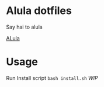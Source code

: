# Alula dotfiles

Say hai to alula

[ALula](alula.jpg)

# Usage

Run Install script `bash install.sh` *WIP*


